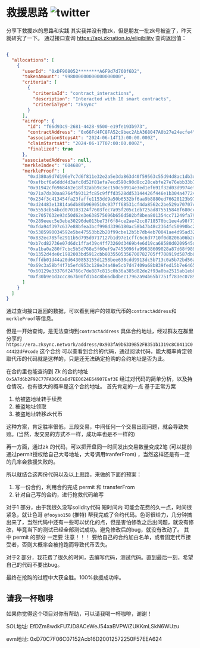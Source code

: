 # 救援思路 ![twitter](https://img.shields.io/twitter/follow/0xNaiXi?style=social)

分享下救援zk的思路和实践
其实我并没有撸zk，但是朋友一批zk号被盗了，昨天就研究了一下。
通过接口查询 https://api.zknation.io/eligibility
查询返回值：

```JSON

{
  "allocations": [
    {
      "userId": "0xDF908052********A6F9d7d760f6D2",
      "tokenAmount": "998000000000000000000",
      "criteria": [
        {
          "criteriaId": "contract_interactions",
          "description": "Interacted with 10 smart contracts",
          "criteriaType": "zksync"
        }
      ],
      "airdrop": {
        "id": "f66d93c9-2681-4428-9500-e19fe193b973",
        "contractAddress": "0x66Fd4FC8FA52c9bec2AbA368047A0b27e24ecfe4",
        "associationStopsAt": "2024-06-14T13:00:00.000Z",
        "claimStartsAt": "2024-06-17T07:00:00.000Z",
        "finalized": true
      },
      "associatedAddress": null,
      "merkleIndex": "604680",
      "merkleProof": [
        "0xd380a9d7d196e7c7d6f811e32e2a5e3da863d40f59563c55d94d8ac1db3d0963",
        "0xefbcf6a6ddd4d3afc0d52f81efa7ecd590c90d8cc28cebfe27e76ebb33b75dea",
        "0x91942cf6968462e18f32abb9c3ec150c50914e3ed1ef691f32d03d9974ef7ba0",
        "0x71a7da30aa8764fb9312fc85c9fffd3528dd53144426f446e1b304a47724bc3a",
        "0x234f3c413454fa23faffe1153dd9a50b6532bf6aa9b8880ed76628123b9772c7",
        "0xd24483e13814a6db80b9690510c937ff68531cf4da8562c2be529a70707ccf77",
        "0x5553cb54bcd070103124f7603fec7a95f205c1eb725ad875515848f680ccc3fa",
        "0xc7057632e93d50d62e3e638575696b656d502bf8bea801354cc71249fa7928ab",
        "0x289eeec5e3ebe30296de013be73f6f84ce2ae42cc8718570bc1ee4a98f77b1ef",
        "0xfda94f397c637e88bfea3bcf998d3396180ac58b47b48c2364fc50990bc256f5",
        "0x5385990034592e5be47553bb2b20f99cbe12b5b7db4eb70041ae4d95ad324035",
        "0x832ec785fe2911b5d795d0717127b1d97e1cffc6c6d7710f0d8206a06b2df626",
        "0xb7cd82736e07d6dc1ffa439c4ff73260d3469b4e6d19ca68580d0209545d7e1f",
        "0xa1ba0a280f7cbc5b5d768e5f60ef9a7455096fa99638609028a87d68f989a175",
        "0x1352d4de0c1982003bd5912cbb8035505356700782705ff708919d587db07888",
        "0xffdb01d44a20d6430853155d1258bee638cdd9913dc5b713c0a5b72bd56af464",
        "0x69c3a58bf4f7b5efd953c128e34a48e5cb7d47409a68b839fed15b7e64654ab1",
        "0x60129e33376f24766c7de887c815c0b36a385d82de2f93a0ba2515ab1eb80588",
        "0xf30b9e1d3ccc867b00fd1b4c8b66dbdbec17962a94b65b7751f783ec0789ef66"
      ]
    }
  ]
}
```

通过查询接口返回的数据，可以看到用户的领取代币的`contractAddress`和`merkleProof`等信息。

但是一开始查询，是无法查询到`contractAddress`
具体合约地址，经过群友在群里分享的`https://era.zksync.network/address/0x903fA9b6339B52FB351b1319c8C0411C044422dF#code`
这个合约
可以查看到合约的代码，通过阅读代码，能大概率肯定领取代币的代码就是这样的，只是还无法确定抢购的合约地址是否为此。

在合约里也能查询到 Zk 的合约地址 `0x5A7d6b2F92C77FAD6CCaBd7EE0624E64907Eaf3E`
经过对代码的简单分析，以及持仓情况，也有很大的概率是这个合约地址。
首先肯定的一点 基于正常方案

1. 给被盗地址转手续费
2. 被盗地址领取
3. 被盗地址转移zk代币

这种方案，肯定胜率很低，三段交易，中间任何一个交易出现问题，就会导致失败。(当然，发交易的方式不一样，成功率也是不一样的)

再一方面，通过zk 的代码，可以把开盘同一时间发出交易数量变成2笔 (可以提前通过permit授权给自己大号地址，大号调用tranferFrom)
，当然这样还是有一定的几率会救援失败的。

所以就结合这两份代码以及以上思路，来做的下面的预案：

1. 写一份合约，利用合约完成 permit 和 transferFrom
2. 针对自己写的合约，进行抢救代码编写

对于1 部分，由于我很久没写solidity代码 短时间内 可能会花费的久一点，时间很紧急，就让色哥 `@fooyao158` (推特)
帮我完成了合约代码。色哥很给力，几分钟搞出来了，当然代码中还有一些可以优化的点，但是害怕修改之后出问题，就没有修改，毕竟当下的测试已经全部测试成功。避免修改后的bug，就没有改动了。
其中 permit 的部分 一定要 注意！！！
要给自己的合约加白名单，或者固定代币接受者，否则大概率会被抢跑而导致代币丢失。

对于2 部分，我花费了很久的时间，去编写代码，测试代码。直到最后一刻，希望自己的代码不要出bug。

最终在抢购的过程中大获全胜。100%救援成功率。

## 请我一杯咖啡

如果你觉得这个项目对你有帮助，可以请我喝一杯咖啡，谢谢！

SOL地址: EfDZm8wdkFU7JD8ACeWeJ54xaBVPWiZUKKmLSkN6WUzu

evm地址: 0xD70C7F06C07152Acb16D20012572250F57EEA624
